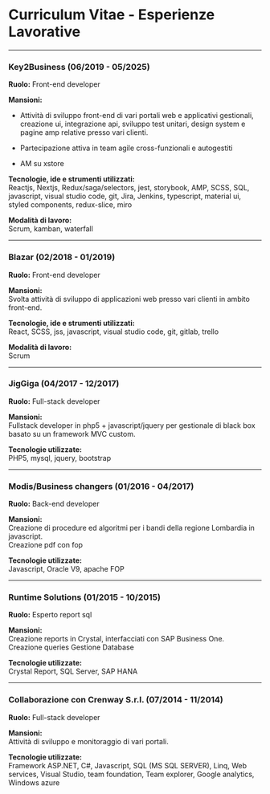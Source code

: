 # Curriculum Vitae - Esperienze Lavorative

---

### Key2Business (06/2019 - 05/2025)  
**Ruolo:** Front-end developer  

**Mansioni:**  
- Attività di sviluppo front-end di vari portali web e applicativi gestionali, creazione ui, integrazione api, sviluppo test unitari, design system e pagine amp relative presso vari clienti.

- Partecipazione attiva in team agile cross-funzionali e autogestiti

- AM su xstore

**Tecnologie, ide e strumenti utilizzati:**  
Reactjs, Nextjs, Redux/saga/selectors, jest, storybook, AMP, SCSS, SQL, javascript, visual studio code, git, Jira, Jenkins, typescript, material ui, styled components, redux-slice, miro

**Modalità di lavoro:**  
Scrum, kamban, waterfall

---

### Blazar (02/2018 - 01/2019)  
**Ruolo:** Front-end developer  

**Mansioni:**  
Svolta attività di sviluppo di applicazioni web presso vari clienti in ambito front-end.

**Tecnologie, ide e strumenti utilizzati:**  
React, SCSS, jss, javascript, visual studio code, git, gitlab, trello

**Modalità di lavoro:**  
Scrum

---

### JigGiga (04/2017 - 12/2017)  
**Ruolo:** Full-stack developer  

**Mansioni:**  
Fullstack developer in php5 + javascript/jquery per gestionale di black box basato su un framework MVC custom.

**Tecnologie utilizzate:**  
PHP5, mysql, jquery, bootstrap

---

### Modis/Business changers (01/2016 - 04/2017)  
**Ruolo:** Back-end developer  

**Mansioni:**  
Creazione di procedure ed algoritmi per i bandi della regione Lombardia in javascript.  
Creazione pdf con fop

**Tecnologie utilizzate:**  
Javascript, Oracle V9, apache FOP

---

### Runtime Solutions (01/2015 - 10/2015)  
**Ruolo:** Esperto report sql  

**Mansioni:**  
Creazione reports in Crystal, interfacciati con SAP Business One.  
Creazione queries
Gestione Database

**Tecnologie utilizzate:**  
Crystal Report, SQL Server, SAP HANA

---

### Collaborazione con Crenway S.r.l. (07/2014 - 11/2014)  
**Ruolo:** Full-stack developer  

**Mansioni:**  
Attività di sviluppo e monitoraggio di vari portali.

**Tecnologie utilizzate:**  
Framework ASP.NET, C#, Javascript, SQL (MS SQL SERVER), Linq, Web services, Visual Studio, team foundation, Team explorer, Google analytics, Windows azure
